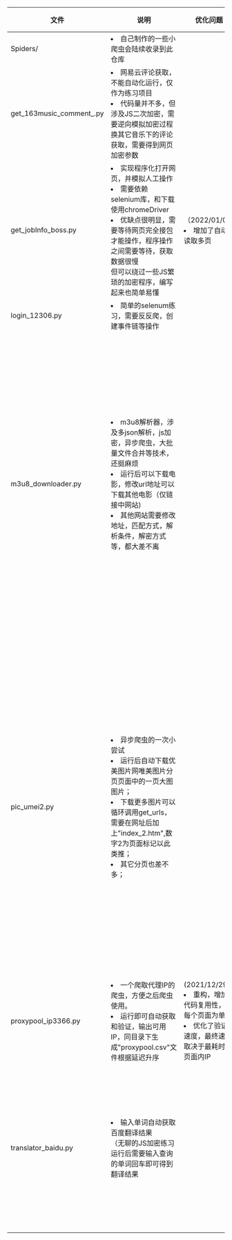 | 文件 | 说明 | 优化问题 | 改进方向 |  
| ---- | ---- | ---- | ---- |
| Spiders/ | <li>自己制作的一些小爬虫会陆续收录到此仓库 | | |
| get_163music_comment_.py |<li>网易云评论获取，不能自动化运行，仅作为练习项目<br><li>代码量并不多，但涉及JS二次加密，需要逆向模拟加密过程<br>换其它音乐下的评论获取，需要得到网页加密参数 |
| get_jobInfo_boss.py | <li>实现程序化打开网页，并模拟人工操作<br><li>需要依赖selenium库，和下载使用chromeDriver<br><li>优缺点很明显，需要等待网页完全接包才能操作，程序操作之间需要等待，获取数据很慢<br>但可以绕过一些JS繁琐的加密程序，编写起来也简单易懂 |（2022/01/04)<br><li>增加了自动读取多页|<li>增加自定义职位搜索、城市选择|
|login_12306.py |<li>简单的selenum练习，需要反反爬，创建事件链等操作|
|m3u8_downloader.py|<li>m3u8解析器，涉及多json解析，js加密，异步爬虫，大批量文件合并等技术，还挺麻烦<br><li>运行后可以下载电影，修改url地址可以下载其他电影（仅链接中网站)<br><li>其他网站需要修改地址，匹配方式，解析条件，解密方式等，都大差不离| |<li>优化读写<br><li>加入进度条<br><li>加入多线程设计<br><li>异步删除不需要的ts文件<br><li>设置ip池和下载超时增加断点续传功能<br><li>优化合并速度|
|pic_umei2.py|<li>异步爬虫的一次小尝试<br><li>运行后自动下载优美图片网唯美图片分页页面中的一页大图图片；<br><li>下载更多图片可以循环调用get_urls，需要在网址后加上"index_2.htm",数字2为页面标记以此类推；<br><li>其它分页也差不多；| |<li>需要和多线程（多进程）比较速度，或多线程+异步看看能提速多少<br><li>使用了global关键字调用全局变量，而不是调取返回值的方式获取下载链接|
|proxypool_ip3366.py|<li>一个爬取代理IP的爬虫，方便之后爬虫使用。<br><li>运行即可自动获取和验证，输出可用IP，同目录下生成"proxypool.csv"文件根据延迟升序|(2021/12/29)<br><li>重构，增加代码复用性，以每个页面为单位<br><li>优化了验证速度，最终速度取决于最耗时的页面内IP|<li>调用更多接口和增加自定义接口|
|translator_baidu.py|<li>输入单词自动获取百度翻译结果<br>（无聊的JS加密练习<br>运行后需要输入查询的单词回车即可得到翻译结果||<li>增加其它翻译接口供选择<br><li>支持批量输入或文件读取<br><li>增加文本纠错|

